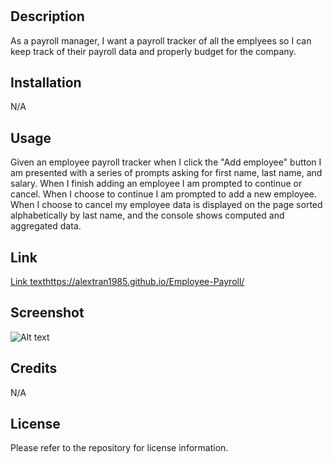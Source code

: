 # <Employee Payroll>

## Description

As a payroll manager, I want a payroll tracker of all the emplyees so I can keep track of their payroll data and properly budget for the company.

## Installation

N/A

## Usage

Given an employee payroll tracker
when I click the "Add employee" button
I am presented with a series of prompts asking for first name, last name, and salary.
When I finish adding an employee
I am prompted to continue or cancel.
When I choose to continue
I am prompted to add a new employee.
When I choose to cancel
my employee data is displayed on the page sorted alphabetically by last name, and the console shows computed and aggregated data.

## Link

[Link text](https://website-name.com)https://alextran1985.github.io/Employee-Payroll/

## Screenshot

![Alt text](EMPLOYEE-PAYROLL/Screenshot.jpg "Employee Payroll Screenshot")
## Credits

N/A

## License

Please refer to the repository for license information.



